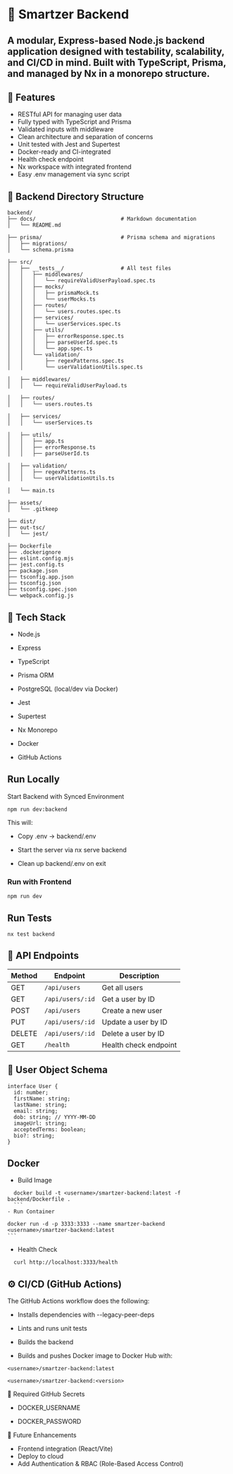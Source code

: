 # 🧠 Smartzer Backend

## A modular, Express-based Node.js backend application designed with testability, scalability, and CI/CD in mind. Built with TypeScript, Prisma, and managed by Nx in a monorepo structure.

## 🚀 Features

- RESTful API for managing user data
- Fully typed with TypeScript and Prisma
- Validated inputs with middleware
- Clean architecture and separation of concerns
- Unit tested with Jest and Supertest
- Docker-ready and CI-integrated
- Health check endpoint
- Nx workspace with integrated frontend
- Easy .env management via sync script

## 📁 Backend Directory Structure

```text
backend/
├── docs/                           # Markdown documentation
│   └── README.md

├── prisma/                         # Prisma schema and migrations
│   ├── migrations/
│   └── schema.prisma

├── src/
│   ├── __tests__/                  # All test files
│   │   ├── middlewares/
│   │   │   └── requireValidUserPayload.spec.ts
│   │   ├── mocks/
│   │   │   ├── prismaMock.ts
│   │   │   └── userMocks.ts
│   │   ├── routes/
│   │   │   └── users.routes.spec.ts
│   │   ├── services/
│   │   │   └── userServices.spec.ts
│   │   ├── utils/
│   │   │   ├── errorResponse.spec.ts
│   │   │   ├── parseUserId.spec.ts
│   │   │   └── app.spec.ts
│   │   └── validation/
│   │       ├── regexPatterns.spec.ts
│   │       └── userValidationUtils.spec.ts

│   ├── middlewares/
│   │   └── requireValidUserPayload.ts

│   ├── routes/
│   │   └── users.routes.ts

│   ├── services/
│   │   └── userServices.ts

│   ├── utils/
│   │   ├── app.ts
│   │   ├── errorResponse.ts
│   │   ├── parseUserId.ts

│   ├── validation/
│   │   ├── regexPatterns.ts
│   │   └── userValidationUtils.ts

│   └── main.ts

├── assets/
│   └── .gitkeep

├── dist/
├── out-tsc/
│   └── jest/

├── Dockerfile
├── .dockerignore
├── eslint.config.mjs
├── jest.config.ts
├── package.json
├── tsconfig.app.json
├── tsconfig.json
├── tsconfig.spec.json
└── webpack.config.js
```

## 🧬 Tech Stack

- Node.js

- Express

- TypeScript

- Prisma ORM

- PostgreSQL (local/dev via Docker)

- Jest

- Supertest

- Nx Monorepo

- Docker

- GitHub Actions

## Run Locally

Start Backend with Synced Environment

```
npm run dev:backend
```

This will:

- Copy .env → backend/.env

- Start the server via nx serve backend

- Clean up backend/.env on exit

### Run with Frontend

```
npm run dev
```

## Run Tests

```
nx test backend
```

## 🧪 API Endpoints

| Method | Endpoint         | Description           |
| ------ | ---------------- | --------------------- |
| GET    | `/api/users`     | Get all users         |
| GET    | `/api/users/:id` | Get a user by ID      |
| POST   | `/api/users`     | Create a new user     |
| PUT    | `/api/users/:id` | Update a user by ID   |
| DELETE | `/api/users/:id` | Delete a user by ID   |
| GET    | `/health`        | Health check endpoint |

## 👤 User Object Schema

```
interface User {
  id: number;
  firstName: string;
  lastName: string;
  email: string;
  dob: string; // YYYY-MM-DD
  imageUrl: string;
  acceptedTerms: boolean;
  bio?: string;
}
```

## Docker

- Build Image

````
  docker build -t <username>/smartzer-backend:latest -f backend/Dockerfile .
  ```
- Run Container
````

    docker run -d -p 3333:3333 --name smartzer-backend <username>/smartzer-backend:latest
    ```

- Health Check

```
  curl http://localhost:3333/health
```

## ⚙️ CI/CD (GitHub Actions)

The GitHub Actions workflow does the following:

- Installs dependencies with --legacy-peer-deps

- Lints and runs unit tests

- Builds the backend

- Builds and pushes Docker image to Docker Hub with:

```
<username>/smartzer-backend:latest

<username>/smartzer-backend:<version>
```

🔐 Required GitHub Secrets

- DOCKER_USERNAME

- DOCKER_PASSWORD

📌 Future Enhancements

- Frontend integration (React/Vite)
- Deploy to cloud
- Add Authentication & RBAC (Role-Based Access Control)
